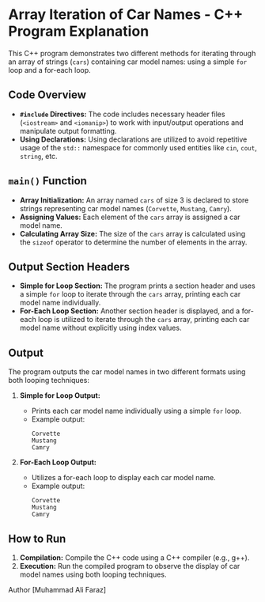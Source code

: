 # Array Iteration of Car Names - C++ Program Explanation

This C++ program demonstrates two different methods for iterating through an array of strings (`cars`) containing car model names: using a simple `for` loop and a for-each loop.

## Code Overview

- **`#include` Directives:** The code includes necessary header files (`<iostream>` and `<iomanip>`) to work with input/output operations and manipulate output formatting.
- **Using Declarations:** Using declarations are utilized to avoid repetitive usage of the `std::` namespace for commonly used entities like `cin`, `cout`, `string`, etc.

## `main()` Function

- **Array Initialization:** An array named `cars` of size 3 is declared to store strings representing car model names (`Corvette`, `Mustang`, `Camry`).
- **Assigning Values:** Each element of the `cars` array is assigned a car model name.
- **Calculating Array Size:** The size of the `cars` array is calculated using the `sizeof` operator to determine the number of elements in the array.

## Output Section Headers

- **Simple for Loop Section:** The program prints a section header and uses a simple `for` loop to iterate through the `cars` array, printing each car model name individually.
- **For-Each Loop Section:** Another section header is displayed, and a for-each loop is utilized to iterate through the `cars` array, printing each car model name without explicitly using index values.

## Output

The program outputs the car model names in two different formats using both looping techniques:

1. **Simple for Loop Output:**
   - Prints each car model name individually using a simple `for` loop.
   - Example output:
     ```
     Corvette
     Mustang
     Camry
     ```

2. **For-Each Loop Output:**
   - Utilizes a for-each loop to display each car model name.
   - Example output:
     ```
     Corvette
     Mustang
     Camry
     ```

## How to Run

1. **Compilation:** Compile the C++ code using a C++ compiler (e.g., g++).
2. **Execution:** Run the compiled program to observe the display of car model names using both looping techniques.

Author [Muhammad Ali Faraz]
